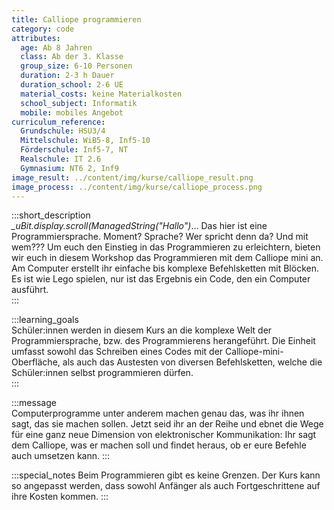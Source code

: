 ```yaml
---
title: Calliope programmieren
category: code
attributes:
  age: Ab 8 Jahren
  class: Ab der 3. Klasse
  group_size: 6-10 Personen
  duration: 2-3 h Dauer
  duration_school: 2-6 UE
  material_costs: keine Materialkosten
  school_subject: Informatik
  mobile: mobiles Angebot
curriculum_reference:
  Grundschule: HSU3/4   
  Mittelschule: WiB5-8, Inf5-10  
  Förderschule: Inf5-7, NT  
  Realschule: IT 2.6  
  Gymnasium: NT6 2, Inf9
image_result: ../content/img/kurse/calliope_result.png
image_process: ../content/img/kurse/calliope_process.png
---
```

:::short_description  
*_uBit.display.scroll(ManagedString("Hallo")*... Das hier ist eine Programmiersprache. Moment? Sprache? Wer spricht denn da? Und mit wem??? Um euch den Einstieg in das Programmieren zu erleichtern, bieten wir euch in diesem Workshop das Programmieren mit dem Calliope mini an. Am Computer erstellt ihr einfache bis komplexe Befehlsketten mit Blöcken. Es ist wie Lego spielen, nur ist das Ergebnis ein Code, den ein Computer ausführt.   
:::

:::learning_goals  
 Schüler:innen werden in diesem Kurs an die komplexe Welt der Programmiersprache, bzw. des Programmierens herangeführt. Die Einheit umfasst sowohl das Schreiben eines Codes mit der Calliope-mini-Oberfläche, als auch das Austesten von diversen Befehlsketten, welche die Schüler:innen selbst programmieren dürfen.      
:::

:::message  
Computerprogramme unter anderem machen genau das, was ihr ihnen sagt, das sie machen sollen. Jetzt seid ihr an der Reihe und ebnet die Wege für eine ganz neue Dimension von elektronischer Kommunikation: Ihr sagt dem Calliope, was er machen soll und findet heraus, ob er eure Befehle auch umsetzen kann.
:::  

:::special_notes
Beim Programmieren gibt es keine Grenzen. Der Kurs kann so angepasst werden, dass sowohl Anfänger als auch Fortgeschrittene auf ihre Kosten kommen.
:::
